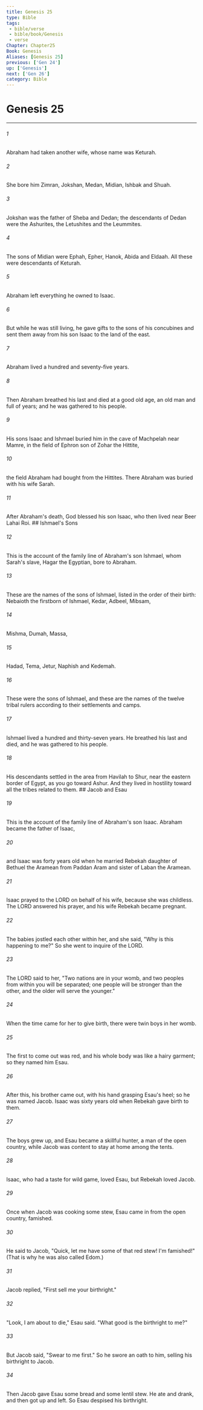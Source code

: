 ```yaml
---
title: Genesis 25
type: Bible
tags:
 - bible/verse
 - bible/book/Genesis
 - verse
Chapter: Chapter25
Book: Genesis
Aliases: [Genesis 25]
previous: ['Gen 24']
up: ['Genesis']
next: ['Gen 26']
category: Bible
---
```

# Genesis 25

***


###### 1 
Abraham had taken another wife, whose name was Keturah. 

###### 2 
She bore him Zimran, Jokshan, Medan, Midian, Ishbak and Shuah. 

###### 3 
Jokshan was the father of Sheba and Dedan; the descendants of Dedan were the Ashurites, the Letushites and the Leummites. 

###### 4 
The sons of Midian were Ephah, Epher, Hanok, Abida and Eldaah. All these were descendants of Keturah. 

###### 5 
Abraham left everything he owned to Isaac. 

###### 6 
But while he was still living, he gave gifts to the sons of his concubines and sent them away from his son Isaac to the land of the east. 

###### 7 
Abraham lived a hundred and seventy-five years. 

###### 8 
Then Abraham breathed his last and died at a good old age, an old man and full of years; and he was gathered to his people. 

###### 9 
His sons Isaac and Ishmael buried him in the cave of Machpelah near Mamre, in the field of Ephron son of Zohar the Hittite, 

###### 10 
the field Abraham had bought from the Hittites. There Abraham was buried with his wife Sarah. 

###### 11 
After Abraham's death, God blessed his son Isaac, who then lived near Beer Lahai Roi. ## Ishmael's Sons 

###### 12 
This is the account of the family line of Abraham's son Ishmael, whom Sarah's slave, Hagar the Egyptian, bore to Abraham. 

###### 13 
These are the names of the sons of Ishmael, listed in the order of their birth: Nebaioth the firstborn of Ishmael, Kedar, Adbeel, Mibsam, 

###### 14 
Mishma, Dumah, Massa, 

###### 15 
Hadad, Tema, Jetur, Naphish and Kedemah. 

###### 16 
These were the sons of Ishmael, and these are the names of the twelve tribal rulers according to their settlements and camps. 

###### 17 
Ishmael lived a hundred and thirty-seven years. He breathed his last and died, and he was gathered to his people. 

###### 18 
His descendants settled in the area from Havilah to Shur, near the eastern border of Egypt, as you go toward Ashur. And they lived in hostility toward all the tribes related to them. ## Jacob and Esau 

###### 19 
This is the account of the family line of Abraham's son Isaac. Abraham became the father of Isaac, 

###### 20 
and Isaac was forty years old when he married Rebekah daughter of Bethuel the Aramean from Paddan Aram and sister of Laban the Aramean. 

###### 21 
Isaac prayed to the LORD on behalf of his wife, because she was childless. The LORD answered his prayer, and his wife Rebekah became pregnant. 

###### 22 
The babies jostled each other within her, and she said, "Why is this happening to me?" So she went to inquire of the LORD. 

###### 23 
The LORD said to her, "Two nations are in your womb, and two peoples from within you will be separated; one people will be stronger than the other, and the older will serve the younger." 

###### 24 
When the time came for her to give birth, there were twin boys in her womb. 

###### 25 
The first to come out was red, and his whole body was like a hairy garment; so they named him Esau. 

###### 26 
After this, his brother came out, with his hand grasping Esau's heel; so he was named Jacob. Isaac was sixty years old when Rebekah gave birth to them. 

###### 27 
The boys grew up, and Esau became a skillful hunter, a man of the open country, while Jacob was content to stay at home among the tents. 

###### 28 
Isaac, who had a taste for wild game, loved Esau, but Rebekah loved Jacob. 

###### 29 
Once when Jacob was cooking some stew, Esau came in from the open country, famished. 

###### 30 
He said to Jacob, "Quick, let me have some of that red stew! I'm famished!" (That is why he was also called Edom.) 

###### 31 
Jacob replied, "First sell me your birthright." 

###### 32 
"Look, I am about to die," Esau said. "What good is the birthright to me?" 

###### 33 
But Jacob said, "Swear to me first." So he swore an oath to him, selling his birthright to Jacob. 

###### 34 
Then Jacob gave Esau some bread and some lentil stew. He ate and drank, and then got up and left. So Esau despised his birthright. 
